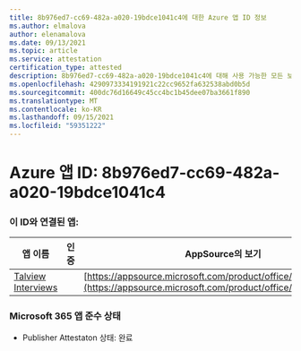 ```yaml
---
title: 8b976ed7-cc69-482a-a020-19bdce1041c4에 대한 Azure 앱 ID 정보
ms.author: elmalova
author: elenamalova
ms.date: 09/13/2021
ms.topic: article
ms.service: attestation
certification_type: attested
description: 8b976ed7-cc69-482a-a020-19bdce1041c4에 대해 사용 가능한 모든 보안 및 규정 준수 정보입니다.
ms.openlocfilehash: 4290973334191921c22cc9652fa632538abd0b5d
ms.sourcegitcommit: 400dc76d16649c45cc4bc1b45dee07ba3661f890
ms.translationtype: MT
ms.contentlocale: ko-KR
ms.lasthandoff: 09/15/2021
ms.locfileid: "59351222"
---
```

# <a name="azure-app-id-8b976ed7-cc69-482a-a020-19bdce1041c4"></a>Azure 앱 ID: 8b976ed7-cc69-482a-a020-19bdce1041c4


### <a name="apps-associated-with-this-id"></a>이 ID와 연결된 앱:
| **앱 이름** | **인증** | **AppSource의 보기** |
|--------------|---------------|-----------------------|
| [Talview Interviews](https://docs.microsoft.com/microsoft-365-app-certification/forward/WA200002437) |  | [https://appsource.microsoft.com/product/office/WA200002437](https://appsource.microsoft.com/product/office/WA200002437) |

### <a name="microsoft-365-app-compliance-status"></a>Microsoft 365 앱 준수 상태
- Publisher Attestaton 상태: 완료
